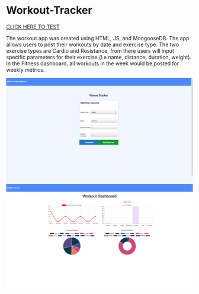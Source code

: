 # Workout-Tracker
<a href="https://guarded-journey-02041.herokuapp.com/">CLICK HERE TO TEST</a>


The workout app was created using HTML, JS, and MongooseDB. The app allows users to post their workouts by date and exercise type. The two exercise types are Cardio and Resistance, from there users will input specific parameters for their exercise (i.e name, distance, duration, weight). In the Fitness dashboard, all workouts in the week would be posted for weekly metrics. 


![Image description](public/images/exercise.png)
![Image description](public/images/graph.png)